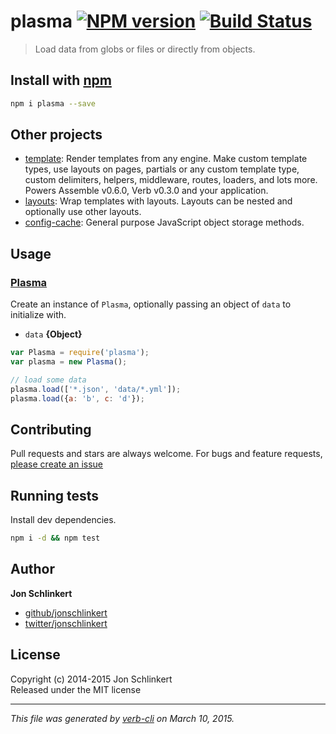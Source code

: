 # plasma [![NPM version](https://badge.fury.io/js/plasma.svg)](http://badge.fury.io/js/plasma)  [![Build Status](https://travis-ci.org/jonschlinkert/plasma.svg)](https://travis-ci.org/jonschlinkert/plasma) 

> Load data from globs or files or directly from objects.

## Install with [npm](npmjs.org)

```bash
npm i plasma --save
```

## Other projects
* [template](https://github.com/jonschlinkert/template): Render templates from any engine. Make custom template types, use layouts on pages, partials or any custom template type, custom delimiters, helpers, middleware, routes, loaders, and lots more. Powers Assemble v0.6.0, Verb v0.3.0 and your application.
* [layouts](https://github.com/doowb/layouts): Wrap templates with layouts. Layouts can be nested and optionally use other layouts.
* [config-cache](https://github.com/jonschlinkert/config-cache): General purpose JavaScript object storage methods.

## Usage
### [Plasma](./index.js#L38)

Create an instance of `Plasma`, optionally passing an object of `data` to initialize with.

* `data` **{Object}**    

```js
var Plasma = require('plasma');
var plasma = new Plasma();

// load some data
plasma.load(['*.json', 'data/*.yml']);
plasma.load({a: 'b', c: 'd'});
```


## Contributing
Pull requests and stars are always welcome. For bugs and feature requests, [please create an issue](https://github.com/jonschlinkert/plasma/issues)


## Running tests
Install dev dependencies.

```bash
npm i -d && npm test
```


## Author

**Jon Schlinkert**
 
+ [github/jonschlinkert](https://github.com/jonschlinkert)
+ [twitter/jonschlinkert](http://twitter.com/jonschlinkert) 


## License
Copyright (c) 2014-2015 Jon Schlinkert  
Released under the MIT license

***

_This file was generated by [verb-cli](https://github.com/assemble/verb-cli) on March 10, 2015._
